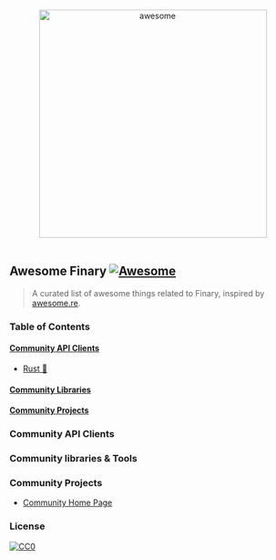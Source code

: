 <p align="center">
  <br>
  <img width="400" src="https://finary.com/img/logo-new.svg" alt="awesome">
  <br>
  <br>
</p>

## Awesome Finary [![Awesome](https://cdn.rawgit.com/sindresorhus/awesome/d7305f38d29fed78fa85652e3a63e154dd8e8829/media/badge.svg)](https://github.com/sindresorhus/awesome)

> A curated list of awesome things related to Finary, inspired by [awesome.re](http://awesome.re).

### Table of Contents

#### [Community API Clients](#community-api-clients)
 - [Rust 🦀](https://github.com/yovanoc/finary)
#### [Community Libraries](#community-libraries--tools)
#### [Community Projects](#community-projects)

### Community API Clients


### Community libraries & Tools


### Community Projects

- [Community Home Page](https://community.finary.com/)

### License

[![CC0](https://i.creativecommons.org/p/zero/1.0/88x31.png)](https://creativecommons.org/publicdomain/zero/1.0/)
